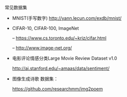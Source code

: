 常见数据集

- MNIST(手写数字) http://yann.lecun.com/exdb/mnist/

- CIFAR-10, CIFAR-100, ImageNet

  – https://www.cs.toronto.edu/~kriz/cifar.html

  – http://www.image-net.org/

- 电影评论情感分类Large Movie Review Dataset v1.0

  http://ai.stanford.edu/~amaas/data/sentiment/

- 图像生成诗歌 数据集：

  https://github.com/researchmm/img2poem

